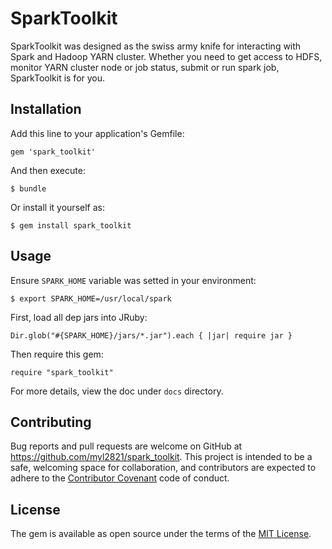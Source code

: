 # SparkToolkit

SparkToolkit was designed as the swiss army knife for interacting with Spark and Hadoop YARN cluster. Whether you need to get access to HDFS, monitor YARN cluster  node or job status, submit or run spark job, SparkToolkit is for you.

## Installation

Add this line to your application's Gemfile:

	gem 'spark_toolkit'

And then execute:

    $ bundle

Or install it yourself as:

    $ gem install spark_toolkit

## Usage

Ensure `SPARK_HOME` variable was setted in your environment:

	$ export SPARK_HOME=/usr/local/spark

First, load all dep jars into JRuby:

	Dir.glob("#{SPARK_HOME}/jars/*.jar").each { |jar| require jar }

Then require this gem:

	require "spark_toolkit"

For more details, view the doc under `docs` directory.

## Contributing

Bug reports and pull requests are welcome on GitHub at https://github.com/myl2821/spark_toolkit. This project is intended to be a safe, welcoming space for collaboration, and contributors are expected to adhere to the [Contributor Covenant](http://contributor-covenant.org) code of conduct.


## License

The gem is available as open source under the terms of the [MIT License](http://opensource.org/licenses/MIT).

